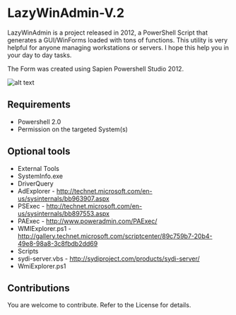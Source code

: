 # LazyWinAdmin-V.2
LazyWinAdmin is a project released in 2012, a PowerShell Script that generates a GUI/WinForms loaded with tons of functions.
This utility is very helpful for anyone managing workstations or servers. I hope this help you in your day to day tasks.

The Form was created using Sapien Powershell Studio 2012.

![alt text](/Media/lwa-v0.4-main01.png "LazyWinAdmin")

## Requirements
 * Powershell 2.0
 * Permission on the targeted System(s)

## Optional tools
 * External Tools
  * SystemInfo.exe
  * DriverQuery
  * AdExplorer -  http://technet.microsoft.com/en-us/sysinternals/bb963907.aspx
  * PSExec - http://technet.microsoft.com/en-us/sysinternals/bb897553.aspx
  * PAExec - http://www.poweradmin.com/PAExec/
  * WMIExplorer.ps1 - http://gallery.technet.microsoft.com/scriptcenter/89c759b7-20b4-49e8-98a8-3c8fbdb2dd69
 * Scripts
  * sydi-server.vbs - http://sydiproject.com/products/sydi-server/
  * WmiExplorer.ps1

## Contributions
You are welcome to contribute. Refer to the License for details.
